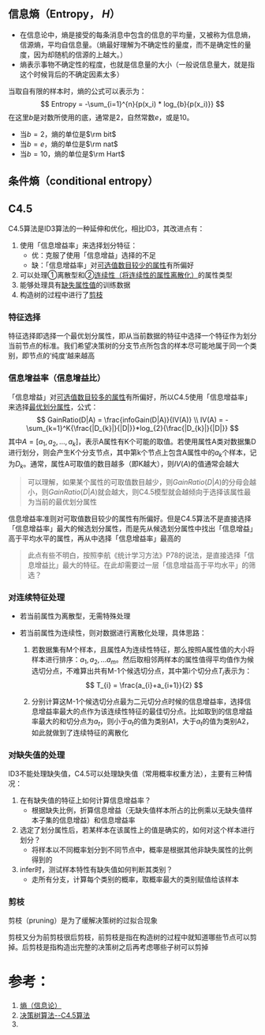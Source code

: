 ## 信息熵（Entropy， $H$）

- 在信息论中，熵是接受的每条消息中包含的信息的平均量，又被称为信息熵，信源熵，平均自信息量。（熵最好理解为不确定性的量度，而不是确定性的量度，因为却随机的信源的上越大。）
- 熵表示事物不确定性的程度，也就是信息量的大小（一般说信息量大，就是指这个时候背后的不确定因素太多）

当取自有限的样本时，熵的公式可以表示为：
$$
Entropy = -\sum_{i=1}^{n}{p(x_i) * log_{b}{p(x_i)}}
$$
在这里$b$是对数所使用的底，通常是$2$，自然常数$e$，或是$10$。

- 当$b=2$，熵的单位是$\rm bit$
- 当$b=e$，熵的单位是$\rm nat$
- 当$b=10$，熵的单位是$\rm Hart$

## 条件熵（conditional entropy）



## C4.5

C4.5算法是ID3算法的一种延伸和优化，相比ID3，其改进点有：

1. 使用「信息增益率」来选择划分特征：
   - 优：克服了使用「信息增益」选择的不足
   - 缺：「信息增益率」对<u>可选值数目较少的属性</u>有所偏好
2. 可以处理①离散型和②<u>连续性（将连续性的属性离散化）</u>的属性类型
3. 能够处理具有<u>缺失属性值</u>的训练数据
4. 构造树的过程中进行了<u>剪枝</u>

### 特征选择

特征选择即选择一个最优划分属性，即从当前数据的特征中选择一个特征作为划分当前节点的标准。我们希望决策树的分支节点所包含的样本尽可能地属于同一个类别，即节点的‘纯度’越来越高

### 信息增益率（信息增益比）

「信息增益」对<u>可选值数目较多的属性</u>有所偏好，所以C4.5使用「信息增益率」来选择<u>最优划分属性</u>，公式：
$$
GainRatio(D|A) = \frac{infoGain(D|A)}{IV(A)}
\\
IV(A) = -\sum_{k=1}^K{\frac{|D_{k}|}{|D|}}*log_{2}{\frac{|D_{k}|}{|D|}}
$$
其中$A=[a_{1}, a_{2}, ...,a_{k}]$，表示A属性有K个可能的取值。若使用属性A类对数据集D进行划分，则会产生K个分支节点，其中第k个节点上包含A属性中的$a_{k}$个样本，记为$D_{k}$。通常，属性A可取值的数目越多（即K越大），则$IV(A)$的值通常会越大

> 可以理解，如果某个属性的可取值数目越少，则$GainRatio(D|A)$的分母会越小，则$GainRatio(D|A)$就会越大，则C4.5模型就会越倾向于选择该属性最为当前的最优划分属性

信息增益率准则对可取值数目较少的属性有所偏好。但是C4.5算法不是直接选择「信息增益率」最大的候选划分属性，而是先从候选划分属性中找出「信息增益」高于平均水平的属性，再从中选择「信息增益率」最高的

> 此点有些不明白，按照李航《统计学习方法》P78的说法，是直接选择「信息增益比」最大的特征。在此却需要过一层「信息增益高于平均水平」的筛选？

### 对连续特征处理

- 若当前属性为离散型，无需特殊处理

- 若当前属性为连续性，则对数据进行离散化处理，具体思路：

  1. 若数据集有M个样本，且属性A为连续性特征，那么按照A属性值的大小将样本进行排序：$a_{1}, a_{2},...a_{m}$。然后取相邻两样本的属性值得平均值作为候选切分点，不难算出共有M-1个候选切分点，其中第i个切分点$T_{i}$表示为：
     $$
     T_{i} = \frac{a_{i}+a_{i+1}}{2}
     $$

  2. 分别计算这M-1个候选切分点最为二元切分点时候的信息增益率，选择信息增益率最大的点作为该连续性特征的最佳切分点。比如取到的信息增益率最大的和切分点为$a_{t}$，则小于$a_{t}$的值为类别A1，大于$a_{t}$的值为类别A2，如此就做到了连续特征的离散化

### 对缺失值的处理

ID3不能处理缺失值，C4.5可以处理缺失值（常用概率权重方法），主要有三种情况：

1. 在有缺失值的特征上如何计算信息增益率？
   - 根据缺失比例，折算信息增益（无缺失值样本所占的比例乘以无缺失值样本子集的信息增益）和信息增益率
2. 选定了划分属性后，若某样本在该属性上的值是确实的，如何对这个样本进行划分？
   - 将样本以不同概率划分到不同节点中，概率是根据其他非缺失属性的比例得到的
3. infer时，测试样本特性有缺失值如何判断其类别？
   - 走所有分支，计算每个类别的概率，取概率最大的类别赋值给该样本

### 剪枝

剪枝（pruning）是为了缓解决策树的过拟合现象

剪枝又分为前剪枝很后剪枝，前剪枝是指在构造树的过程中就知道哪些节点可以剪掉。后剪枝是指构造出完整的决策树之后再考虑哪些子树可以剪掉





# 参考：

1. [熵（信息论）](https://zh.wikipedia.org/wiki/%E7%86%B5_(%E4%BF%A1%E6%81%AF%E8%AE%BA))
2. [决策树算法--C4.5算法](https://zhuanlan.zhihu.com/p/139188759)
3. 